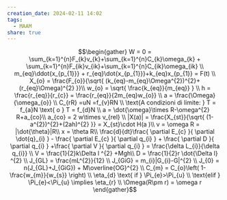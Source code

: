 ```yaml
---
creation_date: 2024-02-11 14:02
tags:
  - MAAM
share: true
---
```


$$\begin{gather}
W = 0 = \sum_{k=1}^{n}F_{k}v_{k}+\sum_{k=1}^{n}C_{k}\omega_{k} + \sum_{k=1}^{n}F_{ik}v_{ik}+\sum_{k=1}^{n}C_{ik}\omega_{ik} \\
m_{eq}\ddot{x_{p_{1}}} + r_{eq}\dot{x_{p_{1}}}+k_{eq}x_{p_{1}} = F(t) \\
X_{o} = \frac{F_{o}}{\sqrt{ (k_{eq}-m_{eq}\Omega^{2})^{2}+(r_{eq}\Omega)^{2} }}\\
w_{o} = \sqrt{ \frac{k_{eq}}{m_{eq}} } \\
h = \frac{r_{eq}}{r_{c}} = \frac{r_{eq}}{2m_{eq}w_{o}} \\
a = \frac{\Omega}{\omega_{o}} \\
C_{rR} =uN =f_{v}RN \\
\text{A condizioni di limite: } T = f_{a}N \text{ o } T = f_{d}N \\
a = \dot{\omega}\times R-\omega^{2} R+a_{co}\\
a_{co} = 2 w\times v_{rel} \\
|X(a)| = \frac{X_{st}}{\sqrt{ (1-a^{2})^{2}+(2ah)^{2} }} = X_{st}\cdot H(a  )\\
v = \omega R = |\dot{\theta}|R\\
x = \theta R\\
\frac{d}{dt}\frac{ \partial E_{c} }{ \partial \dot{q}_{i} } - \frac{ \partial E_{c} }{ \partial q_{i} } + \frac{ \partial D }{ \partial q_{i} }   +\frac{ \partial V }{ \partial q_{i} } = \frac{\delta L_{i}}{\delta q_{i}} \\
V = \frac{1}{2}k\Delta l ^{2} +Mgh\\
D = \frac{1}{2}r \dot{\Delta l} ^{2} \\
J_{GL} = \frac{mL^{2}}{12} \\
J_{GiG} = m_{i}|G_{i}-G|^{2} \\
J_{0} = n(J_{GL}+J_{GiG}) + M\overline{OG}^{2}  \\
C_{m} = C_{o}\left( 1-\frac{w_{m}}{w_{s}} \right) \\
\eta_{d} \text{ if } \Pi_{e}>\Pi_{u} \\
\text{elif } \Pi_{e}<\Pi_{u} \implies  \eta_{r} \\
\Omega(R\pm r) = \omega r
\end{gather}$$
 